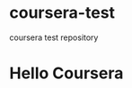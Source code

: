 # coursera-test
coursera test repository
<!Doctype html>
<html><head>
	<title>Helo</title>
</head>
<body>
<h1>Hello Coursera</h1>

</body></html>
